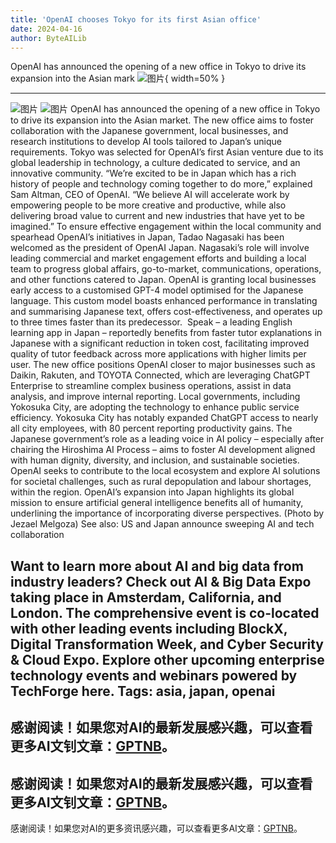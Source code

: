 ```yaml
---
title: 'OpenAI chooses Tokyo for its first Asian office'
date: 2024-04-16
author: ByteAILib
---
```


OpenAI has announced the opening of a new office in Tokyo to drive its expansion into the Asian mark
![图片](https://www.artificialintelligence-news.com/wp-content/uploads/sites/9/2024/04/openai-japan-tokyo-artificial-intelligence-asia-office.jpeg){ width=50% }

---
![图片](https://secure.gravatar.com/avatar/b8c5d238e1fddd55d8a0064f1a534ba5?s=100&d=mm&r=g)
![图片](https://www.artificialintelligence-news.com/wp-content/uploads/sites/9/2022/04/ai-expo-world-728x-90-01.png)
OpenAI has announced the opening of a new office in Tokyo to drive its expansion into the Asian market.
The new office aims to foster collaboration with the Japanese government, local businesses, and research institutions to develop AI tools tailored to Japan’s unique requirements.
Tokyo was selected for OpenAI’s first Asian venture due to its global leadership in technology, a culture dedicated to service, and an innovative community.
“We’re excited to be in Japan which has a rich history of people and technology coming together to do more,” explained Sam Altman, CEO of OpenAI. “We believe AI will accelerate work by empowering people to be more creative and productive, while also delivering broad value to current and new industries that have yet to be imagined.”
To ensure effective engagement within the local community and spearhead OpenAI’s initiatives in Japan, Tadao Nagasaki has been welcomed as the president of OpenAI Japan. Nagasaki’s role will involve leading commercial and market engagement efforts and building a local team to progress global affairs, go-to-market, communications, operations, and other functions catered to Japan.
OpenAI is granting local businesses early access to a customised GPT-4 model optimised for the Japanese language. This custom model boasts enhanced performance in translating and summarising Japanese text, offers cost-effectiveness, and operates up to three times faster than its predecessor. 
Speak – a leading English learning app in Japan – reportedly benefits from faster tutor explanations in Japanese with a significant reduction in token cost, facilitating improved quality of tutor feedback across more applications with higher limits per user.
The new office positions OpenAI closer to major businesses such as Daikin, Rakuten, and TOYOTA Connected, which are leveraging ChatGPT Enterprise to streamline complex business operations, assist in data analysis, and improve internal reporting.
Local governments, including Yokosuka City, are adopting the technology to enhance public service efficiency. Yokosuka City has notably expanded ChatGPT access to nearly all city employees, with 80 percent reporting productivity gains.
The Japanese government’s role as a leading voice in AI policy – especially after chairing the Hiroshima AI Process – aims to foster AI development aligned with human dignity, diversity, and inclusion, and sustainable societies. OpenAI seeks to contribute to the local ecosystem and explore AI solutions for societal challenges, such as rural depopulation and labour shortages, within the region.
OpenAI’s expansion into Japan highlights its global mission to ensure artificial general intelligence benefits all of humanity, underlining the importance of incorporating diverse perspectives.
(Photo by Jezael Melgoza)
See also: US and Japan announce sweeping AI and tech collaboration

Want to learn more about AI and big data from industry leaders? Check out AI & Big Data Expo taking place in Amsterdam, California, and London. The comprehensive event is co-located with other leading events including BlockX, Digital Transformation Week, and Cyber Security & Cloud Expo.
Explore other upcoming enterprise technology events and webinars powered by TechForge here.
Tags: asia, japan, openai
---
感谢阅读！如果您对AI的最新发展感兴趣，可以查看更多AI文钊文章：[GPTNB](https://gptnb.com)。
---
感谢阅读！如果您对AI的最新发展感兴趣，可以查看更多AI文钊文章：[GPTNB](https://gptnb.com)。
---
感谢阅读！如果您对AI的更多资讯感兴趣，可以查看更多AI文章：[GPTNB](https://gptnb.com)。